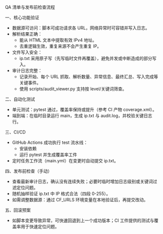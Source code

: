 QA 清单与发布前检查流程

一、核心功能验证

- 数据源可访问：脚本可成功请求各 URL，网络异常时可容错并写入日志。
- 解析结果正确：
  - 能从 HTML 文本中提取有效 IPv4 地址。
  - 去重逻辑生效，重复来源不会产生重复 IP。
- 文件写入安全：
  - ip.txt 采用原子写（先写临时文件再覆盖），避免并发或中断造成的部分写入。
- 审计日志完整：
  - 记录开始、每个 URL 抓取、解析数量、异常信息、最终汇总、写入完成等关键事件。
  - 使用 scripts/audit_viewer.py 支持按 level/关键词筛查。

二、自动化测试

- 单元测试：pytest 通过，覆盖率保持或提升（参考 CI 产物 coverage.xml）。
- 端到端：在临时目录运行 main，生成 ip.txt 与 audit.log，并校验关键日志行。

三、CI/CD

- GitHub Actions 成功执行 test 流水线：
  - 安装依赖
  - 运行 pytest 并生成覆盖率工件
- 定时任务工作流（main.yml）在变更时自动提交 ip.txt。

四、发布前检查（手动）

- 查看最新审计日志，确认没有连续失败；必要时临时增加日志级别或关键词过滤定位问题。
- 随机抽样验证 ip.txt 中 IP 格式合法（四段 0-255）。
- 如需调整数据源：通过 CF_URLS 环境变量在本地验证后，再提交改动。

五、回滚预案

- 如脚本变更导致异常，可快速回退到上一个成功版本；CI 工件提供的测试与覆盖率用于快速定位问题。
